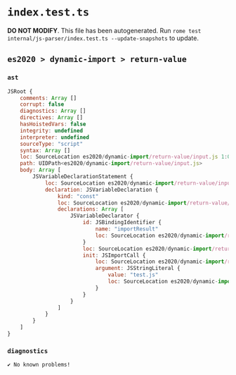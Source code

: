 # `index.test.ts`

**DO NOT MODIFY**. This file has been autogenerated. Run `rome test internal/js-parser/index.test.ts --update-snapshots` to update.

## `es2020 > dynamic-import > return-value`

### `ast`

```javascript
JSRoot {
	comments: Array []
	corrupt: false
	diagnostics: Array []
	directives: Array []
	hasHoistedVars: false
	integrity: undefined
	interpreter: undefined
	sourceType: "script"
	syntax: Array []
	loc: SourceLocation es2020/dynamic-import/return-value/input.js 1:0-2:0
	path: UIDPath<es2020/dynamic-import/return-value/input.js>
	body: Array [
		JSVariableDeclarationStatement {
			loc: SourceLocation es2020/dynamic-import/return-value/input.js 1:0-1:39
			declaration: JSVariableDeclaration {
				kind: "const"
				loc: SourceLocation es2020/dynamic-import/return-value/input.js 1:0-1:39
				declarations: Array [
					JSVariableDeclarator {
						id: JSBindingIdentifier {
							name: "importResult"
							loc: SourceLocation es2020/dynamic-import/return-value/input.js 1:6-1:18 (importResult)
						}
						loc: SourceLocation es2020/dynamic-import/return-value/input.js 1:6-1:38
						init: JSImportCall {
							loc: SourceLocation es2020/dynamic-import/return-value/input.js 1:27-1:38
							argument: JSStringLiteral {
								value: "test.js"
								loc: SourceLocation es2020/dynamic-import/return-value/input.js 1:28-1:37
							}
						}
					}
				]
			}
		}
	]
}
```

### `diagnostics`

```
✔ No known problems!

```
